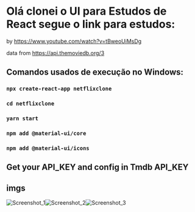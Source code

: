 # Olá clonei o UI para Estudos de React segue o link para estudos:

by https://www.youtube.com/watch?v=tBweoUiMsDg

data from https://api.themoviedb.org/3

## Comandos usados de execução no Windows: 

### `npx create-react-app netflixclone`

### `cd netflixclone`

### `yarn start`

### `npm add @material-ui/core` 

### `npm add @material-ui/icons` 

## Get your API_KEY and config in Tmdb API_KEY

## imgs
![Screenshot_1](/imgs/Screenshot_1.png "Screenshot_1")![Screenshot_2](/imgs/Screenshot_2.png "Screenshot_2")![Screenshot_3](/imgs/Screenshot_3.png "Screenshot_3")
      
